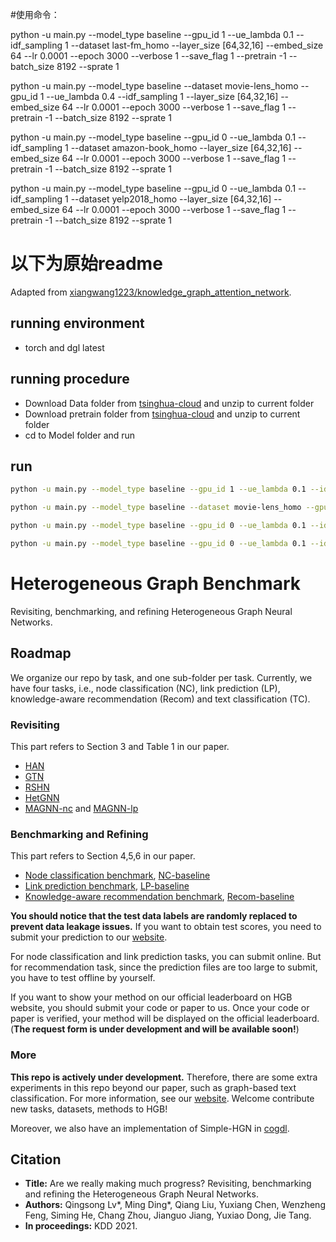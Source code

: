 #使用命令：

python -u main.py --model_type baseline --gpu_id 1 --ue_lambda 0.1 --idf_sampling 1 --dataset last-fm_homo --layer_size [64,32,16] --embed_size 64 --lr 0.0001 --epoch 3000 --verbose 1 --save_flag 1 --pretrain -1 --batch_size 8192 --sprate 1

python -u main.py --model_type baseline --dataset movie-lens_homo --gpu_id 1 --ue_lambda 0.4 --idf_sampling 1 --layer_size [64,32,16] --embed_size 64 --lr 0.0001 --epoch 3000 --verbose 1 --save_flag 1 --pretrain -1 --batch_size 8192 --sprate 1

python -u main.py --model_type baseline --gpu_id 0 --ue_lambda 0.1 --idf_sampling 1 --dataset amazon-book_homo --layer_size [64,32,16] --embed_size 64 --lr 0.0001 --epoch 3000 --verbose 1 --save_flag 1 --pretrain -1 --batch_size 8192 --sprate 1

python -u main.py --model_type baseline --gpu_id 0 --ue_lambda 0.1 --idf_sampling 1 --dataset yelp2018_homo --layer_size [64,32,16] --embed_size 64 --lr 0.0001 --epoch 3000 --verbose 1 --save_flag 1 --pretrain -1 --batch_size 8192 --sprate 1

# 以下为原始readme

Adapted from [xiangwang1223/knowledge_graph_attention_network](https://github.com/xiangwang1223/knowledge_graph_attention_network/tree/master/Model).

## running environment

* torch and dgl latest

## running procedure

* Download Data folder from [tsinghua-cloud](https://cloud.tsinghua.edu.cn/d/2bafd2674d5d43299dfa/) and unzip to current folder
* Download pretrain folder from [tsinghua-cloud](https://cloud.tsinghua.edu.cn/d/2bafd2674d5d43299dfa/) and unzip to current folder
* cd to Model folder and run

## run

```bash
python -u main.py --model_type baseline --gpu_id 1 --ue_lambda 0.1 --idf_sampling 1 --dataset last-fm_homo --layer_size [64,32,16] --embed_size 64 --lr 0.0001 --epoch 3000 --verbose 1 --save_flag 1 --pretrain -1 --batch_size 8192 --sprate 1

python -u main.py --model_type baseline --dataset movie-lens_homo --gpu_id 1 --ue_lambda 0.4 --idf_sampling 1 --layer_size [64,32,16] --embed_size 64 --lr 0.0001 --epoch 3000 --verbose 1 --save_flag 1 --pretrain -1 --batch_size 8192 --sprate 1

python -u main.py --model_type baseline --gpu_id 0 --ue_lambda 0.1 --idf_sampling 1 --dataset amazon-book_homo --layer_size [64,32,16] --embed_size 64 --lr 0.0001 --epoch 3000 --verbose 1 --save_flag 1 --pretrain -1 --batch_size 8192 --sprate 1

python -u main.py --model_type baseline --gpu_id 0 --ue_lambda 0.1 --idf_sampling 1 --dataset yelp2018_homo --layer_size [64,32,16] --embed_size 64 --lr 0.0001 --epoch 3000 --verbose 1 --save_flag 1 --pretrain -1 --batch_size 8192 --sprate 1
```





# Heterogeneous Graph Benchmark

Revisiting, benchmarking, and refining Heterogeneous Graph Neural Networks.

## Roadmap

We organize our repo by task, and one sub-folder per task. Currently, we have four tasks, i.e., node classification (NC), link prediction (LP), knowledge-aware recommendation (Recom) and text classification (TC).

### Revisiting

This part refers to Section 3 and Table 1 in our paper.

* [HAN](./NC/HAN)
* [GTN](./NC/GTN)
* [RSHN](./NC/RSHN)
* [HetGNN](./NC/HetGNN)
* [MAGNN-nc](./NC/MAGNN) and [MAGNN-lp](./LP/benchmark/methods/MAGNN_ini)

### Benchmarking and Refining

This part refers to Section 4,5,6 in our paper.

* [Node classification benchmark](./NC/benchmark), [NC-baseline](./NC/benchmark/methods/baseline)
* [Link prediction benchmark](./LP/benchmark), [LP-baseline](./LP/benchmark/methods/baseline)
* [Knowledge-aware recommendation benchmark](./Recom), [Recom-baseline](./Recom/baseline)

**You should notice that the test data labels are randomly replaced to prevent data leakage issues.** If you want to obtain test scores, you need to submit your prediction to our [website](https://www.biendata.xyz/hgb/).

For node classification and link prediction tasks, you can submit online. But for recommendation task, since the prediction files are too large to submit, you have to test offline by yourself.

If you want to show your method on our official leaderboard on HGB website, you should submit your code or paper to us. Once your code or paper is verified, your method will be displayed on the official leaderboard. (**The request form is under development and will be available soon!**)

### More

**This repo is actively under development.** Therefore, there are some extra experiments in this repo beyond our paper, such as graph-based text classification. For more information, see our [website](https://www.biendata.xyz/hgb/). Welcome contribute new tasks, datasets, methods to HGB!

Moreover, we also have an implementation of Simple-HGN in [cogdl](https://github.com/THUDM/cogdl/tree/master/examples/simple_hgn).


## Citation

* **Title:** Are we really making much progress? Revisiting, benchmarking and refining the Heterogeneous Graph Neural Networks.
* **Authors:** Qingsong Lv\*, Ming Ding\*, Qiang Liu, Yuxiang Chen, Wenzheng Feng, Siming He, Chang Zhou, Jianguo Jiang, Yuxiao Dong, Jie Tang.
* **In proceedings:** KDD 2021.
